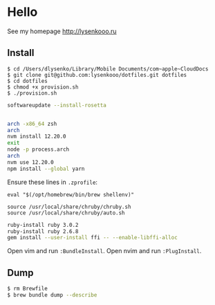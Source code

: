 # Hello

See my homepage http://lysenkooo.ru

## Install

```
$ cd /Users/dlysenko/Library/Mobile Documents/com~apple~CloudDocs
$ git clone git@github.com:lysenkooo/dotfiles.git dotfiles
$ cd dotfiles
$ chmod +x provision.sh
$ ./provision.sh
```

```sh
softwareupdate --install-rosetta


arch -x86_64 zsh
arch
nvm install 12.20.0
exit
node -p process.arch
arch
nvm use 12.20.0
npm install --global yarn
```

Ensure these lines in `.zprofile`:

```
eval "$(/opt/homebrew/bin/brew shellenv)"

source /usr/local/share/chruby/chruby.sh
source /usr/local/share/chruby/auto.sh
```

```sh
ruby-install ruby 3.0.2
ruby-install ruby 2.6.8
gem install --user-install ffi -- --enable-libffi-alloc
```

Open vim and run `:BundleInstall`.
Open nvim and run `:PlugInstall`.

## Dump

```sh
$ rm Brewfile
$ brew bundle dump --describe
```
